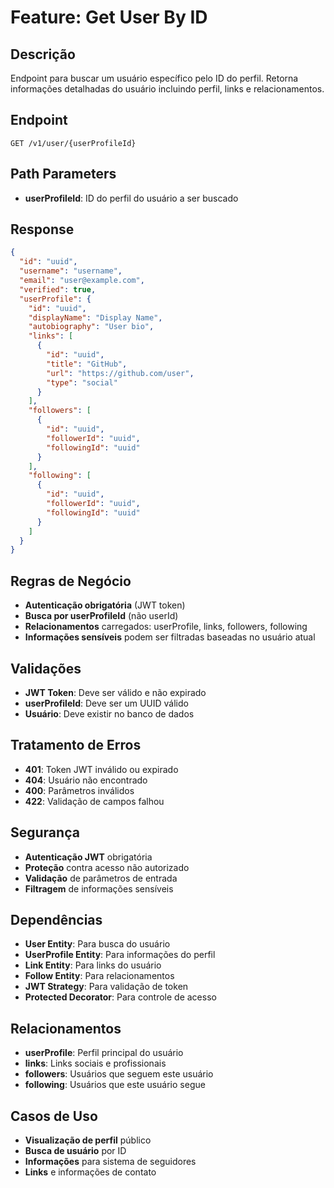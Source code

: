 # Feature: Get User By ID

## Descrição
Endpoint para buscar um usuário específico pelo ID do perfil. Retorna informações detalhadas do usuário incluindo perfil, links e relacionamentos.

## Endpoint
`GET /v1/user/{userProfileId}`

## Path Parameters
- **userProfileId**: ID do perfil do usuário a ser buscado

## Response
```json
{
  "id": "uuid",
  "username": "username",
  "email": "user@example.com",
  "verified": true,
  "userProfile": {
    "id": "uuid",
    "displayName": "Display Name",
    "autobiography": "User bio",
    "links": [
      {
        "id": "uuid",
        "title": "GitHub",
        "url": "https://github.com/user",
        "type": "social"
      }
    ],
    "followers": [
      {
        "id": "uuid",
        "followerId": "uuid",
        "followingId": "uuid"
      }
    ],
    "following": [
      {
        "id": "uuid",
        "followerId": "uuid",
        "followingId": "uuid"
      }
    ]
  }
}
```

## Regras de Negócio
- **Autenticação obrigatória** (JWT token)
- **Busca por userProfileId** (não userId)
- **Relacionamentos** carregados: userProfile, links, followers, following
- **Informações sensíveis** podem ser filtradas baseadas no usuário atual

## Validações
- **JWT Token**: Deve ser válido e não expirado
- **userProfileId**: Deve ser um UUID válido
- **Usuário**: Deve existir no banco de dados

## Tratamento de Erros
- **401**: Token JWT inválido ou expirado
- **404**: Usuário não encontrado
- **400**: Parâmetros inválidos
- **422**: Validação de campos falhou

## Segurança
- **Autenticação JWT** obrigatória
- **Proteção** contra acesso não autorizado
- **Validação** de parâmetros de entrada
- **Filtragem** de informações sensíveis

## Dependências
- **User Entity**: Para busca do usuário
- **UserProfile Entity**: Para informações do perfil
- **Link Entity**: Para links do usuário
- **Follow Entity**: Para relacionamentos
- **JWT Strategy**: Para validação de token
- **Protected Decorator**: Para controle de acesso

## Relacionamentos
- **userProfile**: Perfil principal do usuário
- **links**: Links sociais e profissionais
- **followers**: Usuários que seguem este usuário
- **following**: Usuários que este usuário segue

## Casos de Uso
- **Visualização de perfil** público
- **Busca de usuário** por ID
- **Informações** para sistema de seguidores
- **Links** e informações de contato
